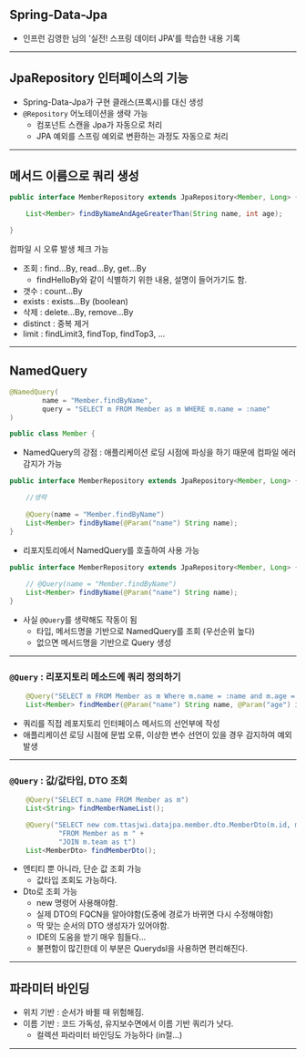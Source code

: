 
## Spring-Data-Jpa

- 인프런 김영한 님의 '실전! 스프링 데이터 JPA'를 학습한 내용 기록

---

## JpaRepository 인터페이스의 기능
- Spring-Data-Jpa가 구현 클래스(프록시)를 대신 생성
- `@Repository` 어노테이션을 생략 가능
  - 컴포넌트 스캔을 Jpa가 자동으로 처리
  - JPA 예외를 스프링 예외로 변환하는 과정도 자동으로 처리

---

## 메서드 이름으로 쿼리 생성
```java
public interface MemberRepository extends JpaRepository<Member, Long> {

    List<Member> findByNameAndAgeGreaterThan(String name, int age);

}
```
컴파일 시 오류 발생 체크 가능
- 조회 : find...By, read...By, get...By
  - findHelloBy와 같이 식별하기 위한 내용, 설명이 들어가기도 함.
- 갯수 : count...By
- exists : exists...By (boolean)
- 삭제 : delete...By, remove...By
- distinct : 중복 제거
- limit : findLimit3, findTop, findTop3, ...

---

## NamedQuery
```java
@NamedQuery(
        name = "Member.findByName",
        query = "SELECT m FROM Member as m WHERE m.name = :name"
)

public class Member {
```
- NamedQuery의 강점 : 애플리케이션 로딩 시점에 파싱을 하기 때문에 컴파일 에러 감지가 가능

```java
public interface MemberRepository extends JpaRepository<Member, Long> {

    //생략
  
    @Query(name = "Member.findByName")
    List<Member> findByName(@Param("name") String name);
}
```
- 리포지토리에서 NamedQuery를 호출하여 사용 가능
```java
public interface MemberRepository extends JpaRepository<Member, Long> {
    
    // @Query(name = "Member.findByName")
    List<Member> findByName(@Param("name") String name);
}
```
- 사실 `@Query`를 생략해도 작동이 됨
  - 타입, 메서드명을 기반으로 NamedQuery를 조회 (우선순위 높다)
  - 없으면 메서드명을 기반으로 Query 생성

---

### `@Query` : 리포지토리 메소드에 쿼리 정의하기
```java
    @Query("SELECT m FROM Member as m Where m.name = :name and m.age = :age")
    List<Member> findMember(@Param("name") String name, @Param("age") int age);
```
- 쿼리를 직접 레포지토리 인터페이스 메서드의 선언부에 작성
- 애플리케이션 로딩 시점에 문법 오류, 이상한 변수 선언이 있을 경우 감지하여 예외 발생

---

### `@Query` : 값/값타입, DTO 조회
```java
    @Query("SELECT m.name FROM Member as m")
    List<String> findMemberNameList();

    @Query("SELECT new com.ttasjwi.datajpa.member.dto.MemberDto(m.id, m.name, t.name) " +
            "FROM Member as m " +
            "JOIN m.team as t")
    List<MemberDto> findMemberDto();
```
- 엔티티 뿐 아니라, 단순 값 조회 가능
  - 값타입 조회도 가능하다.
- Dto로 조회 가능
  - new 명령어 사용해야함.
  - 실제 DTO의 FQCN을 알아야함(도중에 경로가 바뀌면 다시 수정해야함)
  - 딱 맞는 순서의 DTO 생성자가 있어야함.
  - IDE의 도움을 받기 매우 힘들다...
  - 불편함이 많긴한데 이 부분은 Querydsl을 사용하면 편리해진다.

---

## 파라미터 바인딩
- 위치 기반 : 순서가 바뀔 때 위험해짐.
- 이름 기반 : 코드 가독성, 유지보수면에서 이름 기반 쿼리가 낫다.
  - 컬렉션 파라미터 바인딩도 가능하다 (in절...)

---
